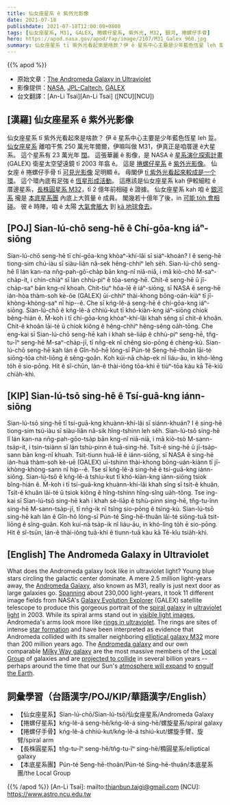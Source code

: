 ```yaml
---
title: 仙女座星系 ê 紫外光影像
date: 2021-07-18
publishdate: 2021-07-18T12:00:00+0800
tags: [仙女座星系, M31, GALEX, 捲螺仔星系, 紫外光, M32, 銀河, 捲螺仔手骨]
hero: https://apod.nasa.gov/apod/fap/image/2107/M31_Galex_960.jpg
summary: 仙女座星系 tī 紫外光看起來是啥款？伊 ê 星系中心主要是少年藍色恆星 leh 踅。
---
```


{{% apod %}}

- 原始文章：[The Andromeda Galaxy in Ultraviolet](https://apod.nasa.gov/apod/ap210718.html)
- 影像提供：[NASA](https://www.nasa.gov/), [JPL-Caltech](https://www.jpl.nasa.gov/), [GALEX](http://www.galex.caltech.edu/)
- 台文翻譯：[An-Li Tsai][An-Li Tsai] ([NCU][NCU])

## [漢羅] 仙女座星系 ê 紫外光影像
仙女座星系 tī 紫外光看起來是啥款？
伊 ê 星系中心主要是少年藍色恆星 leh 踅。
[仙女座星系][Andromeda Galaxy] 離咱干焦 250 萬光年爾爾，伊嘛叫做 M31，伊真正是咱厝邊 ê大星系。
這个星系有 23 萬光年 [闊][Spanning]。
這張華麗 ê 影像，是 NASA ê [星系演化探索計畫][Galaxy Evolution Explorer] (GALEX) 衛星太空望遠鏡 tī 2003 年翕 ê。
這是 [捲螺仔星系][spiral galaxy] ê [紫外光影像][ultraviolet light]。
仙女座 ê 捲螺仔手骨 tī [可見光影像][visible light images] 足明顯 ê。
毋閣伊 [tī 紫外光看起來較成是一个環][rings in ultraviolet]。
這个環內底有足強 ê [恆星形成活動][star formation]。
這應該是仙女座星系 kah 伊較細粒 ê 厝邊星系，[長株圓星系 M32][elliptical galaxy M32]，tī 2 億年前相碰 ê 證據。
仙女座星系 kah 咱 ê [銀河系][Milky Way galaxy] 攏是 [本底星系團][Local Group] 內底上大質量 ê 成員。
閣幾若十億年了後，in [可能 to̍h 會相碰][projected to collide]。
彼 ê 時陣，咱 ê 太陽 [大氣會脹大][atmosphere will expand] 到 [kā 地球食去][engulf the Earth]。




## [POJ] Sian-lú-chō seng-hē ê Chí-gōa-kng iáⁿ-siōng
Sian-lú-chō seng-hē tī chí-gōa-kng khòaⁿ-khí-lâi sī siáⁿ-khoán?
I ê seng-hē tiong-sim chú-iàu sī siàu-liân nâ-sek hêng-chhiⁿ leh se̍h.
Sian-lú-chō seng-hē lî lán kan-na nn̄g-pah-gō͘-cha̍p bān kng-nî niā-niā, i mā kiò-chò M-saⁿ-cha̍p-it, i chin-chiàⁿ sī lán chhù-piⁿ ê tōa-seng-hē.
Chi̍t-ê seng-hē ū jī-cha̍p-saⁿ bān kng-nî khoah.
Chit-tiuⁿ hôa-lē ê iáⁿ-siōng, sī NASA ê seng-hē ián-hòa thàm-soh kè-ōe (GALEX) ūi-chhiⁿ thài-khong bōng-oán-kiàⁿ tī jī-khòng-khòng-saⁿ nî hip--ê.
Che sī kńg-lê-á seng-hē ê chí-gōa-kng iáⁿ-siōng.
Sian-lú-chō ê kńg-lê-á chhiú-kut tī khó-kiàn-kng iáⁿ-siōng chiok bêng-hián ê.
M̄-koh i tī chí-gōa-kng khòaⁿ-khí-lâi khah sêng sī chi̍t-ê khoân.
Chi̍t-ê khoân lāi-té ū chiok kiông ê hêng-chhiⁿ hêng-sêng oa̍h-tōng.
Che eng-kai sī Sian-lú-chō seng-hē kah i khah sè-lia̍p ê chhù-piⁿ seng-hē, tn̂g-tu-îⁿ seng-hē M-saⁿ-cha̍p-jī, tī nn̄g-ek nî chêng sio-pōng ê chèng-kù.
Sian-lú-chō seng-hē kah lán ê Gîn-hô-hē lóng-sī Pún-té Seng-hē-thoân lāi-té siōng-tōa chit-liōng ê sêng-goân.
Koh kúi-nā cha̍p-ek nî liáu-āu, in khó-lêng to̍h ē sio-pōng.
Hit ê sî-chūn, lán-ê thài-iông tōa-khì ē tiùⁿ-tōa kàu kā Tē-kiû chia̍h-khì.


## [KIP] Sian-lú-tsō sing-hē ê Tsí-guā-kng iánn-siōng
Sian-lú-tsō sing-hē tī tsí-guā-kng khuànn-khí-lâi sī siánn-khuán?
I ê sing-hē tiong-sim tsú-iàu sī siàu-liân nâ-sik hîng-tshinn leh se̍h.
Sian-lú-tsō sing-hē lî lán kan-na nn̄g-pah-gōo-tsa̍p bān kng-nî niā-niā, i mā kiò-tsò M-sann-tsa̍p-it, i tsin-tsiànn sī lán tshù-pinn ê tuā-sing-hē.
Tsi̍t-ê sing-hē ū jī-tsa̍p-sann bān kng-nî khuah.
Tsit-tiunn huâ-lē ê iánn-siōng, sī NASA ê sing-hē ián-huà thàm-soh kè-uē (GALEX) uī-tshinn thài-khong bōng-uán-kiànn tī jī-khòng-khòng-sann nî hip--ê.
Tse sī kńg-lê-á sing-hē ê tsí-guā-kng iánn-siōng.
Sian-lú-tsō ê kńg-lê-á tshíu-kut tī khó-kiàn-kng iánn-siōng tsiok bîng-hián ê.
M̄-koh i tī tsí-guā-kng khuànn-khí-lâi khah sîng sī tsi̍t-ê khuân.
Tsi̍t-ê khuân lāi-té ū tsiok kiông ê hîng-tshinn hîng-sîng ua̍h-tōng.
Tse ing-kai sī Sian-lú-tsō sing-hē kah i khah sè-lia̍p ê tshù-pinn sing-hē, tn̂g-tu-înn sing-hē M-sann-tsa̍p-jī, tī nn̄g-ik nî tsîng sio-pōng ê tsìng-kù.
Sian-lú-tsō sing-hē kah lán ê Gîn-hô lóng-sī Pún-té Sing-hē-thuân lāi-té siōng-tuā tsit-liōng ê sîng-guân.
Koh kuí-nā tsa̍p-ik nî liáu-āu, in khó-lîng to̍h ē sio-pōng.
Hit ê sî-tsūn, lán-ê thài-iông tuā-khì ē tìunn-tuā kàu kā Tē-kîu tsia̍h-khì.




## [English] The Andromeda Galaxy in Ultraviolet
What does the Andromeda galaxy look like in ultraviolet light?
Young blue stars circling the galactic center dominate.
A mere 2.5 million light-years away, the [Andromeda Galaxy][Andromeda Galaxy], also known as M31, really is just next door as large galaxies go.
[Spanning][Spanning] about 230,000 light-years, it took 11 different image fields from NASA's [Galaxy Evolution Explorer][Galaxy Evolution Explorer] (GALEX) satellite telescope to produce this gorgeous portrait of the [spiral galaxy][spiral galaxy] in [ultraviolet light][ultraviolet light] in 2003.
While its spiral arms stand out in [visible light images][visible light images], Andromeda's arms look more like [rings in ultraviolet][rings in ultraviolet].
The rings are sites of intense [star formation][star formation] and have been interpreted as evidence that Andromeda collided with its smaller neighboring [elliptical galaxy M32][elliptical galaxy M32] more than 200 million years ago.
The [Andromeda galaxy][Andromeda galaxy] and our own comparable [Milky Way galaxy][Milky Way galaxy] are the most massive members of the [Local Group][Local Group] of galaxies and are [projected to collide][projected to collide] in several billion years -- perhaps around the time that our Sun's [atmosphere will expand][atmosphere will expand] to [engulf the Earth][engulf the Earth].



## 詞彙學習（台語漢字/POJ/KIP/華語漢字/English）


- 【仙女座星系】Sian-lú-chō/Sian-lú-tsō/仙女座星系/Andromeda Galaxy
- 【捲螺仔星系】kńg-lê-á seng-hē/kńg-lê-á sing-hē/螺旋星系/spiral galaxy
- 【捲螺仔手骨】kńg-lê-á chhiú-kut/kńg-lê-á tshiú-kut/螺旋手臂、旋臂/spiral arm
- 【長株圓星系】tn̂g-tu-îⁿ seng-hē/tn̂g-tu-îⁿ sing-hē/橢圓星系/elliptical galaxy
- 【本底星系團】Pún-té Seng-hē-thoân/Pún-té Sing-hē-thuân/本底星系團/the Local Group




{{% /apod %}}
[An-Li Tsai]: mailto:thianbun.taigi@gmail.com
[NCU]: https://www.astro.ncu.edu.tw


[Andromeda Galaxy]:https://en.wikipedia.org/wiki/Andromeda_Galaxy
[Spanning]:https://apod.nasa.gov/apod/ap200925.html
[Galaxy Evolution Explorer]:https://www.nasa.gov/mission_pages/galex/galex20120516.html
[spiral galaxy]:https://en.wikipedia.org/wiki/Spiral_galaxy
[ultraviolet light]:https://science.nasa.gov/ems/10_ultravioletwaves
[visible light images]:https://apod.nasa.gov/apod/ap181217.html
[rings in ultraviolet]:https://svs.gsfc.nasa.gov/10485
[star formation]:https://kids.frontiersin.org/articles/10.3389/frym.2019.00092
[elliptical galaxy M32]:https://www.nasa.gov/feature/goddard/2017/messier-32
[Andromeda galaxy]:https://apod.nasa.gov/apod/ap200426.html
[Milky Way galaxy]:https://solarsystem.nasa.gov/resources/285/the-milky-way-galaxy/
[Local Group]:http://www.atlasoftheuniverse.com/localgr.html
[projected to collide]:https://ui.adsabs.harvard.edu/abs/2008MNRAS.386..461C/abstract
[atmosphere will expand]:https://en.wikipedia.org/wiki/Future_of_Earth
[engulf the Earth]:https://photobest1.com/wp-content/uploads/2018/11/Funny-Cats-wallpaper-backgrounds-images-09.jpg
